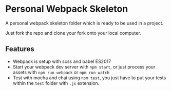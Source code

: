 # Personal Webpack Skeleton

A personal webpack skeleton folder which is ready to be used in a project.

Just fork the repo and clone your fork onto your local computer.

## Features

- Webpack is setup with scss and babel ES2017
- Start your webpack dev server with `npm start`, or just process your assets with `npm run webpack` or `npm run watch`
- Test with mocha and chai using `npm test`, you just have to put your tests within the `test` folder with `.js` extension.
